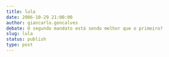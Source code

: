```yaml
---
title: lula
date: 2006-10-29 21:00:00
author: giancarlo.goncalves
debate: O segundo mandato está sendo melhor que o primeiro?
slug: lula
status: publish 
type: post
---
```



